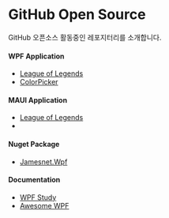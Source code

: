 # GitHub Open Source
GitHub 오픈소스 활동중인 레포지터리를 소개합니다.

#### WPF Application
- [League of Legends](https://github.com/jamesnet214/leagueoflegends)
- [ColorPicker](https://github.com/jamesnet214/colorpicker)

#### MAUI Application
- [League of Legends](https://github.com/jamesnet214/maui-premierleague)
- 
#### Nuget Package
- [Jamesnet.Wpf](https://github.com/jamesnet214/jamesnetwpf)

#### Documentation
- [WPF Study](https://github.com/jamesnet214/wpf)
- [Awesome WPF](https://github.com/jamesnet214/awesome-wpf)
